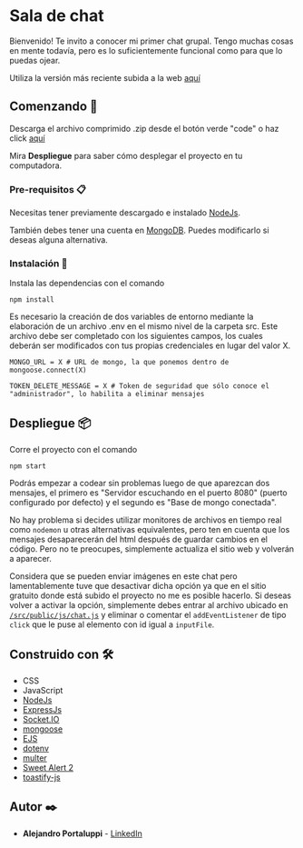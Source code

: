# Sala de chat

Bienvenido! Te invito a conocer mi primer chat grupal. Tengo muchas cosas en mente todavía, pero es lo suficientemente funcional como para que lo puedas ojear. 

Utiliza la versión más reciente subida a la web [aquí](https://chat-js-ale.onrender.com/)

## Comenzando 🚀

Descarga el archivo comprimido .zip desde el botón verde "code" o haz click [aquí](https://github.com/Ale6100/Chat-js/archive/refs/heads/main.zip)

Mira **Despliegue** para saber cómo desplegar el proyecto en tu computadora.

### Pre-requisitos 📋

Necesitas tener previamente descargado e instalado [NodeJs](https://nodejs.org/).

También debes tener una cuenta en [MongoDB](https://mongodb.com/). Puedes modificarlo si deseas alguna alternativa.

### Instalación 🔧

Instala las dependencias con el comando

```
npm install
```

Es necesario la creación de dos variables de entorno mediante la elaboración de un archivo .env en el mismo nivel de la carpeta src. Este archivo debe ser completado con los siguientes campos, los cuales deberán ser modificados con tus propias credenciales en lugar del valor X.

```env
MONGO_URL = X # URL de mongo, la que ponemos dentro de mongoose.connect(X)

TOKEN_DELETE_MESSAGE = X # Token de seguridad que sólo conoce el "administrador", lo habilita a eliminar mensajes
```

## Despliegue 📦

Corre el proyecto con el comando

```
npm start
```

Podrás empezar a codear sin problemas luego de que aparezcan dos mensajes, el primero es "Servidor escuchando en el puerto 8080" (puerto configurado por defecto) y el segundo es "Base de mongo conectada".

No hay problema si decides utilizar monitores de archivos en tiempo real como `nodemon` u otras alternativas equivalentes, pero ten en cuenta que los mensajes desaparecerán del html después de guardar cambios en el código. Pero no te preocupes, simplemente actualiza el sitio web y volverán a aparecer.

Considera que se pueden enviar imágenes en este chat pero lamentablemente tuve que desactivar dicha opción ya que en el sitio gratuito donde está subido el proyecto no me es posible hacerlo. Si deseas volver a activar la opción, simplemente debes entrar al archivo ubicado en [`/src/public/js/chat.js`](/src/public/js/chat.js) y eliminar o comentar el `addEventListener` de tipo `click` que le puse al elemento con id igual a `inputFile`.

## Construido con 🛠️

* CSS
* JavaScript
* [NodeJs](https://nodejs.org/)
* [ExpressJs](https://expressjs.com/)
* [Socket.IO](https://socket.io/)
* [mongoose](https://mongoosejs.com/)
* [EJS](https://ejs.co/)
* [dotenv](https://www.npmjs.com/package/dotenv)
* [multer](https://www.npmjs.com/package/multer)
* [Sweet Alert 2](https://sweetalert2.github.io/)
* [toastify-js](https://www.npmjs.com/package/toastify-js)

## Autor ✒️

* **Alejandro Portaluppi** - [LinkedIn](https://www.linkedin.com/in/alejandro-portaluppi/)
